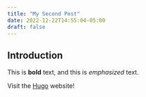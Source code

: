 ```yaml
---
title: "My Second Post"
date: 2022-12-22T14:55:04-05:00
draft: false
---
```


## Introduction

This is **bold** text, and this is *emphasized* text.

Visit the [Hugo](https://gohugo.io) website!
